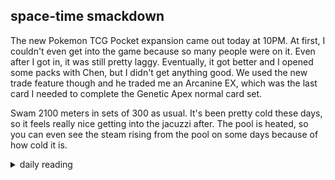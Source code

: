 ## space-time smackdown

The new Pokemon TCG Pocket expansion came out today at 10PM. At first, I couldn't even get into the game because so many people were on it. Even after I got in, it was still pretty laggy. Eventually, it got better and I opened some packs with Chen, but I didn't get anything good. We used the new trade feature though and he traded me an Arcanine EX, which was the last card I needed to complete the Genetic Apex normal card set.

Swam 2100 meters in sets of 300 as usual. It's been pretty cold these days, so it feels really nice getting into the jacuzzi after. The pool is heated, so you can even see the steam rising from the pool on some days because of how cold it is.

<details markdown="1">
<summary>daily reading</summary>

| {{ page.date | date: "%B %-d, %Y" }} |
| :-------------: |
| [Judg. 13; Acts 17; Jer. 26; Mark 12]({% link _Bible/Bible-year-1.md %}) |
| [WCF 4, 9.1-9.2; WSC 9-10; WLC 15-17]({% link _westminster/westminster-month-2.md %}) |
| [The Nicene Creed](https://threeforms.org/the-nicene-creed/) |

</details>